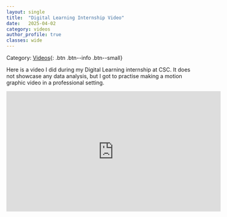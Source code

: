 ```yaml
---
layout: single
title:  "Digital Learning Internship Video"
date:   2025-04-02
category: videos
author_profile: true
classes: wide
---
```

Category: [Videos](https://meng-kiat.github.io/videos/){: .btn .btn--info .btn--small}

Here is a video I did during my Digital Learning internship at CSC. It does not showcase any data analysis, but I got to practise making a motion graphic video in a professional setting. 

<iframe width="560" height="315" src="https://www.youtube.com/embed/aw22gArT5R8?si=pLzYHnZNn3Kjq_py" title="YouTube video player" frameborder="0" allow="accelerometer; autoplay; clipboard-write; encrypted-media; gyroscope; picture-in-picture; web-share" referrerpolicy="strict-origin-when-cross-origin" allowfullscreen></iframe>